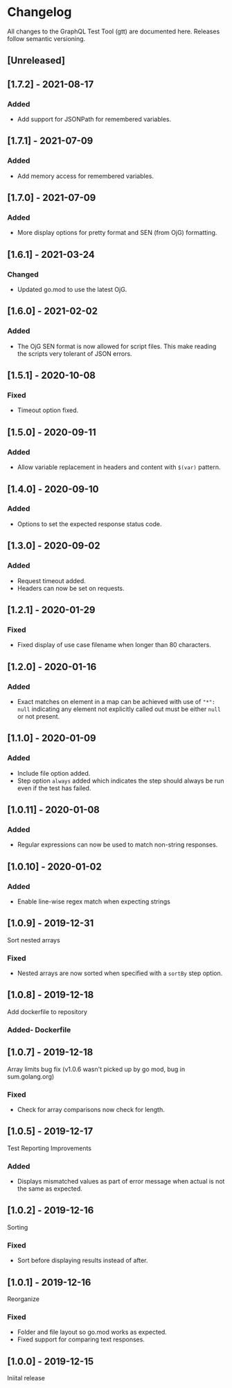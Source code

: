 # Changelog

All changes to the GraphQL Test Tool (gtt) are documented here. Releases follow semantic versioning.

## [Unreleased]

## [1.7.2] - 2021-08-17
### Added
- Add support for JSONPath for remembered variables.

## [1.7.1] - 2021-07-09
### Added
- Add memory access for remembered variables.

## [1.7.0] - 2021-07-09
### Added
- More display options for pretty format and SEN (from OjG) formatting.

## [1.6.1] - 2021-03-24
### Changed
- Updated go.mod to use the latest OjG.

## [1.6.0] - 2021-02-02
### Added
- The OjG SEN format is now allowed for script files. This make
  reading the scripts very tolerant of JSON errors.

## [1.5.1] - 2020-10-08
### Fixed
- Timeout option fixed.

## [1.5.0] - 2020-09-11
### Added
- Allow variable replacement in headers and content with `$(var)` pattern.

## [1.4.0] - 2020-09-10
### Added
- Options to set the expected response status code.

## [1.3.0] - 2020-09-02
### Added
- Request timeout added.
- Headers can now be set on requests.

## [1.2.1] - 2020-01-29
### Fixed
- Fixed display of use case filename when longer than 80 characters.

## [1.2.0] - 2020-01-16
### Added
- Exact matches on element in a map can be achieved with use of `"*": null` indicating
  any element not explicitly called out must be either `null` or not present.

## [1.1.0] - 2020-01-09
### Added
- Include file option added.
- Step option `always` added which indicates the step should always be run even if the test has failed.

## [1.0.11] - 2020-01-08
### Added
- Regular expressions can now be used to match non-string responses.

## [1.0.10] - 2020-01-02
### Added
- Enable line-wise regex match when expecting strings

## [1.0.9] - 2019-12-31

Sort nested arrays
### Fixed
- Nested arrays are now sorted when specified with a `sortBy` step option.

## [1.0.8] - 2019-12-18
Add dockerfile to repository
### Added- Dockerfile

## [1.0.7] - 2019-12-18
Array limits bug fix (v1.0.6 wasn't picked up by go mod, bug in sum.golang.org)
### Fixed
- Check for array comparisons now check for length.

## [1.0.5] - 2019-12-17
Test Reporting Improvements
### Added
- Displays mismatched values as part of error message when actual is not the same as expected.

## [1.0.2] - 2019-12-16
Sorting
### Fixed
- Sort before displaying results instead of after.

## [1.0.1] - 2019-12-16
Reorganize
### Fixed
- Folder and file layout so go.mod works as expected.
- Fixed support for comparing text responses.

## [1.0.0] - 2019-12-15

Iniital release
